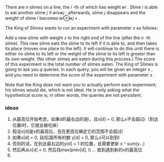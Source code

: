 There are 𝑛
 slimes on a line, the 𝑖
-th of which has weight 𝑤𝑖
. Slime 𝑖
 is able to eat another slime 𝑗
 if 𝑤𝑖≥𝑤𝑗
; afterwards, slime 𝑗
 disappears and the weight of slime 𝑖
 becomes 𝑤𝑖⊕𝑤𝑗
∗
.

The King of Slimes wants to run an experiment with parameter 𝑥
 as follows:

Add a new slime with weight 𝑥
 to the right end of the line (after the 𝑛
-th slime).
This new slime eats the slime to its left if it is able to, and then takes its place (moves one place to the left). It will continue to do this until there is either no slime to its left or the weight of the slime to its left is greater than its own weight. (No other slimes are eaten during this process.)
The score of this experiment is the total number of slimes eaten.
The King of Slimes is going to ask you 𝑞
 queries. In each query, you will be given an integer 𝑥
, and you need to determine the score of the experiment with parameter 𝑥
.

Note that the King does not want you to actually perform each experiment; his slimes would die, which is not ideal. He is only asking what the hypothetical score is; in other words, the queries are not persistent.


### ideas
1. 从最高位开始考虑，如果d的最右边的是i，且x[d] = 0, 那么x不会超过i（到达位置i时，它就会被吃掉）
2. 假设x[d]是x的最高位，且在更高位确定它的范围不会超过l
3. 如果x[d] = 0, 且l后面所有的数 y[d] = 0, 那么x可以到到l
4. 否则的话，在到达最右边的y[d] = 1 的位置，且需要更新 x ^ sum(y...)
5. 然后再从x[d] = 0, 然后找max(prev[d], l) ... 直到遇到新的x的最高位
6. 